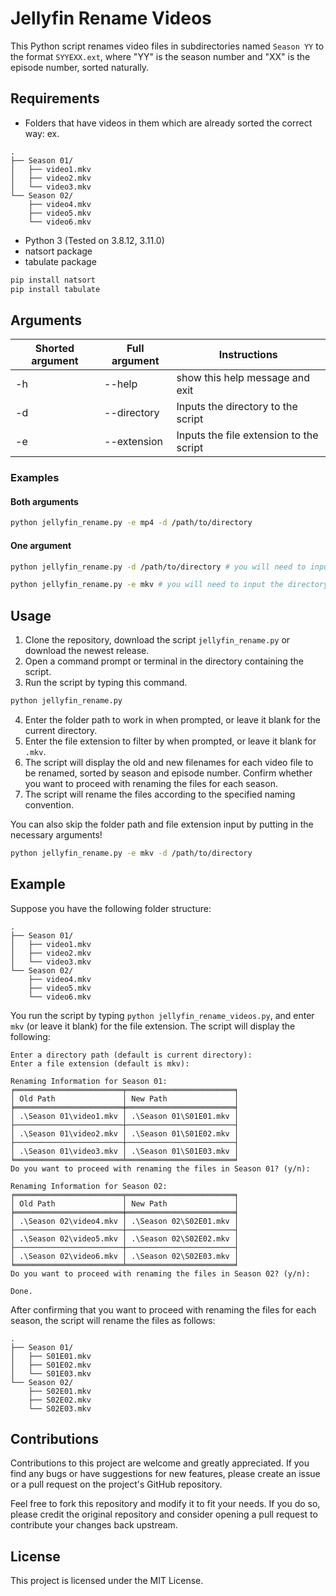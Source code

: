 # Jellyfin Rename Videos

This Python script renames video files in subdirectories named `Season YY` to the format `SYYEXX.ext`, where "YY" is the season number and "XX" is the episode number, sorted naturally.

## Requirements

- Folders that have videos in them which are already sorted the correct way: ex.
```
.
├── Season 01/
│   ├── video1.mkv
│   ├── video2.mkv
│   └── video3.mkv
└── Season 02/
    ├── video4.mkv
    ├── video5.mkv
    └── video6.mkv
```

- Python 3 (Tested on 3.8.12, 3.11.0)
- natsort package
- tabulate package

```bash
pip install natsort
pip install tabulate
```

## Arguments

| Shorted argument | Full argument | Instructions                            |
| ---------------- | ------------- | --------------------------------------- |
| -h               | --help        | show this help message and exit         |
| -d               | --directory   | Inputs the directory to the script      |
| -e               | --extension   | Inputs the file extension to the script |

### Examples

#### Both arguments

```bash
python jellyfin_rename.py -e mp4 -d /path/to/directory
```

#### One argument

```bash
python jellyfin_rename.py -d /path/to/directory # you will need to input the file extension in the script
```

```bash
python jellyfin_rename.py -e mkv # you will need to input the directory in the script
```

## Usage

1. Clone the repository, download the script `jellyfin_rename.py` or download the newest release.
2. Open a command prompt or terminal in the directory containing the script.
3. Run the script by typing this command.

```bash
python jellyfin_rename.py
```

4. Enter the folder path to work in when prompted, or leave it blank for the current directory.
5. Enter the file extension to filter by when prompted, or leave it blank for `.mkv`.
6. The script will display the old and new filenames for each video file to be renamed, sorted by season and episode number. Confirm whether you want to proceed with renaming the files for each season.
7. The script will rename the files according to the specified naming convention.

You can also skip the folder path and file extension input by putting in the necessary arguments!

```bash
python jellyfin_rename.py -e mkv -d /path/to/directory
```

## Example

Suppose you have the following folder structure:

```
.
├── Season 01/
│   ├── video1.mkv
│   ├── video2.mkv
│   └── video3.mkv
└── Season 02/
    ├── video4.mkv
    ├── video5.mkv
    └── video6.mkv
```

You run the script by typing `python jellyfin_rename_videos.py`, and enter `mkv` (or leave it blank) for the file extension. The script will display the following:

```
Enter a directory path (default is current directory):
Enter a file extension (default is mkv):

Renaming Information for Season 01:
╒════════════════════════╤════════════════════════╕
│ Old Path               │ New Path               │
╞════════════════════════╪════════════════════════╡
│ .\Season 01\video1.mkv │ .\Season 01\S01E01.mkv │
├────────────────────────┼────────────────────────┤
│ .\Season 01\video2.mkv │ .\Season 01\S01E02.mkv │
├────────────────────────┼────────────────────────┤
│ .\Season 01\video3.mkv │ .\Season 01\S01E03.mkv │
╘════════════════════════╧════════════════════════╛
Do you want to proceed with renaming the files in Season 01? (y/n):

Renaming Information for Season 02:
╒════════════════════════╤════════════════════════╕
│ Old Path               │ New Path               │
╞════════════════════════╪════════════════════════╡
│ .\Season 02\video4.mkv │ .\Season 02\S02E01.mkv │
├────────────────────────┼────────────────────────┤
│ .\Season 02\video5.mkv │ .\Season 02\S02E02.mkv │
├────────────────────────┼────────────────────────┤
│ .\Season 02\video6.mkv │ .\Season 02\S02E03.mkv │
╘════════════════════════╧════════════════════════╛
Do you want to proceed with renaming the files in Season 02? (y/n):

Done.
```
After confirming that you want to proceed with renaming the files for each season, the script will rename the files as follows:

```
.
├── Season 01/
│   ├── S01E01.mkv
│   ├── S01E02.mkv
│   └── S01E03.mkv
└── Season 02/
    ├── S02E01.mkv
    ├── S02E02.mkv
    └── S02E03.mkv
```

## Contributions

Contributions to this project are welcome and greatly appreciated. If you find any bugs or have suggestions for new features, please create an issue or a pull request on the project's GitHub repository.

Feel free to fork this repository and modify it to fit your needs. If you do so, please credit the original repository and consider opening a pull request to contribute your changes back upstream.


## License

This project is licensed under the MIT License.
